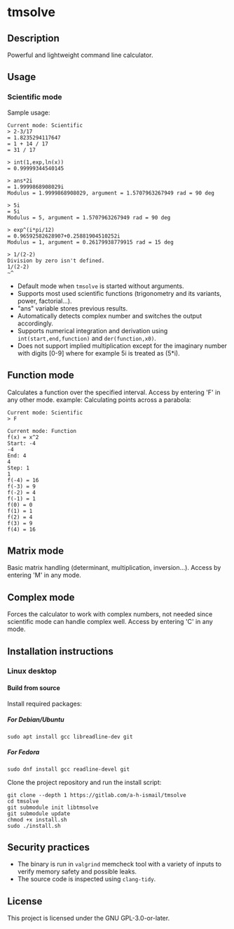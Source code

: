 # tmsolve

## Description

Powerful and lightweight command line calculator.

## Usage

### Scientific mode

Sample usage:

```
Current mode: Scientific
> 2-3/17
= 1.8235294117647
= 1 + 14 / 17
= 31 / 17

> int(1,exp,ln(x))
= 0.99999344540145

> ans*2i
= 1.9999868908029i
Modulus = 1.9999868908029, argument = 1.5707963267949 rad = 90 deg

> 5i
= 5i
Modulus = 5, argument = 1.5707963267949 rad = 90 deg

> exp^(i*pi/12)
= 0.96592582628907+0.25881904510252i
Modulus = 1, argument = 0.26179938779915 rad = 15 deg

> 1/(2-2)
Division by zero isn't defined.
1/(2-2)
~^
```

- Default mode when `tmsolve` is started without arguments.
- Supports most used scientific functions (trigonometry and its variants, power, factorial...).
- "ans" variable stores previous results.
- Automatically detects complex number and switches the output accordingly.
- Supports numerical integration and derivation using `int(start,end,function)` and `der(function,x0)`.
- Does not support implied multiplication except for the imaginary number with digits [0-9] where for example 5i is treated as (5*i).

## Function mode

Calculates a function over the specified interval. Access by entering 'F' in any other mode.
example: Calculating points across a parabola:

```
Current mode: Scientific
> F

Current mode: Function
f(x) = x^2
Start: -4
-4
End: 4
4
Step: 1
1
f(-4) = 16
f(-3) = 9
f(-2) = 4
f(-1) = 1
f(0) = 0
f(1) = 1
f(2) = 4
f(3) = 9
f(4) = 16
```

## Matrix mode

Basic matrix handling (determinant, multiplication, inversion...). Access by entering 'M' in any mode.

## Complex mode

Forces the calculator to work with complex numbers, not needed since scientific mode can handle complex well. Access by entering 'C' in any mode.

## Installation instructions

### Linux desktop

#### Build from source

Install required packages:

##### For Debian/Ubuntu

`sudo apt install gcc libreadline-dev git`

##### For Fedora

`sudo dnf install gcc readline-devel git`

Clone the project repository and run the install script:

```
git clone --depth 1 https://gitlab.com/a-h-ismail/tmsolve
cd tmsolve
git submodule init libtmsolve
git submodule update
chmod +x install.sh
sudo ./install.sh
```

## Security practices

- The binary is run in `valgrind` memcheck tool with a variety of inputs to verify memory safety and possible leaks.
- The source code is inspected using `clang-tidy`.

## License

This project is licensed under the GNU GPL-3.0-or-later.
